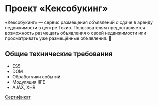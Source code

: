 # Проект «Кексобукинг»

«Кексобукинг» — сервис размещения объявлений о сдаче в аренду недвижимости в центре Токио. Пользователям предоставляется возможность размещать объявления о своей недвижимости или просматривать уже размещённые объявления. 🗼

## Общие технические требования
* ES5
* DOM
* Обработчики событий
* Модуляция IIFE
* AJAX, XHR

[Сертификат](https://assets.htmlacademy.ru/certificates/intensive/167/1328569.pdf?1594669275)
